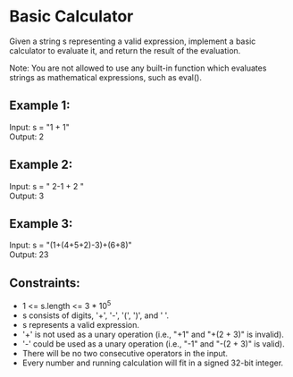 # Basic Calculator
Given a string s representing a valid expression, implement a basic calculator to evaluate it, and return the result of the evaluation.

Note: You are not allowed to use any built-in function which evaluates strings as mathematical expressions, such as eval().

 

## Example 1:

Input: s = "1 + 1"  
Output: 2  
## Example 2:

Input: s = " 2-1 + 2 "  
Output: 3  
## Example 3:

Input: s = "(1+(4+5+2)-3)+(6+8)"  
Output: 23  
 

## Constraints:

- 1 <= s.length <= 3 * 10<sup>5</sup>
- s consists of digits, '+', '-', '(', ')', and ' '.
- s represents a valid expression.
- '+' is not used as a unary operation (i.e., "+1" and "+(2 + 3)" is invalid).
- '-' could be used as a unary operation (i.e., "-1" and "-(2 + 3)" is valid).
- There will be no two consecutive operators in the input.
- Every number and running calculation will fit in a signed 32-bit integer.
